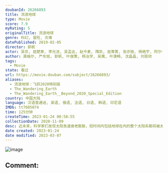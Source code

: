 ```yaml
---
doubanId: 26266893
title: 流浪地球
type: Movie
score: 7.9
myRating: 5
originalTitle: 流浪地球
genre: 科幻, 冒险, 灾难
datePublished: 2019-02-05
director: 郭帆
actor: 吴京, 屈楚萧, 李光洁, 吴孟达, 赵今麦, 隋凯, 屈菁菁, 张亦驰, 杨皓宇, 阿尔卡基·沙罗格拉茨基, 李虹辰, 杨轶, 姜志刚, 张欢, 雷佳音, 宁浩, 刘慈欣, 郭京飞, 王智, 张子贤, 路阳, 张宁, 张小北, 饶晓志, 陶珞依, 吴晓亮, 龚格尔, 郭帆, 陈叶生, 赵一龙, 于文龙, 金龙, 郭赫轩, 王一斐, 李卓钊, 宿北宸, 白雪, 高岛真一, 马牛, 刘晓宇, 沈晶晶, 詹卢卡·佐帕, 马文·布韦, 刘萱琳, 傅晓明, 陈烁, 米娅·迪奥普
author: 龚格尔, 严东旭, 郭帆, 叶俊策, 杨治学, 吴荑, 叶濡畅, 沈晶晶, 刘慈欣
tags:
  - Movie
state: 看过
url: https://movie.douban.com/subject/26266893/
aliases:
  - 流浪地球：飞跃2020特别版
  - The_Wandering_Earth
  - The_Wandering_Earth__Beyond_2020_Special_Edition
country: 中国大陆
language: 汉语普通话, 英语, 俄语, 法语, 日语, 韩语, 印尼语
IMDb: tt7605074
time: 125分钟
createTime: 2023-01-24 00:58:55
collectionDate: 2020-11-09
desc: 近未来，科学家们发现太阳急速衰老膨胀，短时间内包括地球在内的整个太阳系都将被太阳所吞没。为了自救，人类提出一个名为“流浪地球”的大胆计划，即倾全球之力在地球表面建造上万座发动机和转向发动机，推动地球离...
date created: 2023-01-24
date modified: 2023-03-07
---
```


![image](p2545472803.jpg)

Comment:
---
